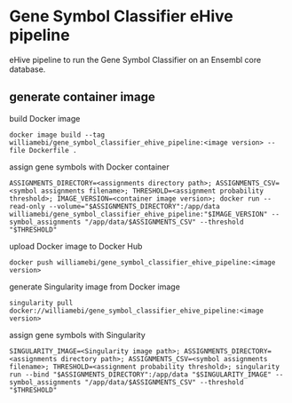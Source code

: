 # Gene Symbol Classifier eHive pipeline

eHive pipeline to run the Gene Symbol Classifier on an Ensembl core database.


## generate container image

build Docker image
```
docker image build --tag williamebi/gene_symbol_classifier_ehive_pipeline:<image version> --file Dockerfile .
```

assign gene symbols with Docker container
```
ASSIGNMENTS_DIRECTORY=<assignments directory path>; ASSIGNMENTS_CSV=<symbol assignments filename>; THRESHOLD=<assignment probability threshold>; IMAGE_VERSION=<container image version>; docker run --read-only --volume="$ASSIGNMENTS_DIRECTORY":/app/data williamebi/gene_symbol_classifier_ehive_pipeline:"$IMAGE_VERSION" --symbol_assignments "/app/data/$ASSIGNMENTS_CSV" --threshold "$THRESHOLD"
```

upload Docker image to Docker Hub
```
docker push williamebi/gene_symbol_classifier_ehive_pipeline:<image version>
```

generate Singularity image from Docker image
```
singularity pull docker://williamebi/gene_symbol_classifier_ehive_pipeline:<image version>
```

assign gene symbols with Singularity
```
SINGULARITY_IMAGE=<Singularity image path>; ASSIGNMENTS_DIRECTORY=<assignments directory path>; ASSIGNMENTS_CSV=<symbol assignments filename>; THRESHOLD=<assignment probability threshold>; singularity run --bind "$ASSIGNMENTS_DIRECTORY":/app/data "$SINGULARITY_IMAGE" --symbol_assignments "/app/data/$ASSIGNMENTS_CSV" --threshold "$THRESHOLD"
```
